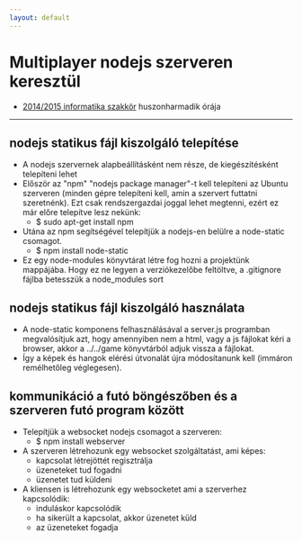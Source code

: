 ```yaml
---
layout: default
---
```

# Multiplayer nodejs szerveren keresztül

 - [2014/2015 informatika szakkör][szakkor_honlap] huszonharmadik órája

[szakkor_honlap]: http://rizsi.github.io/szakkor2014/index.html

--------

## nodejs statikus fájl kiszolgáló telepítése

 - A nodejs szervernek alapbeállításként nem része, de kiegészítésként telepíteni lehet
 - Először az "npm" "nodejs package manager"-t kell telepíteni az Ubuntu szerveren (minden gépre telepíteni kell, amin a szervert futtatni szeretnénk). Ezt csak rendszergazdai joggal lehet megtenni, ezért ez már előre telepítve lesz nekünk:
   - $ sudo apt-get install npm
 - Utána az npm segítségével telepítjük a nodejs-en belülre a node-static csomagot.
   - $ npm install node-static
 - Ez egy node-modules könyvtárat létre fog hozni a projektünk mappájába. Hogy ez ne legyen a verziókezelőbe feltöltve, a .gitignore fájlba betesszük a node_modules sort

## nodejs statikus fájl kiszolgáló használata

 - A node-static komponens felhasználásával a server.js programban megvalósítjuk azt, hogy amennyiben nem a html, vagy a js fájlokat kéri a browser, akkor a ../../game könyvtárból adjuk vissza a fájlokat.
 - Így a képek és hangok elérési útvonalát újra módosítanunk kell (immáron remélhetőleg véglegesen).

## kommunikáció a futó böngészőben és a szerveren futó program között

 - Telepítjük a websocket nodejs csomagot a szerveren:
   - $ npm install webserver
 - A szerveren létrehozunk egy websocket szolgáltatást, ami képes:
   - kapcsolat létrejöttét regisztrálja
   - üzeneteket tud fogadni
   - üzenetet tud küldeni
 - A kliensen is létrehozunk egy websocketet ami a szerverhez kapcsolódik:
   - induláskor kapcsolódik
   - ha sikerült a kapcsolat, akkor üzenetet küld
   - az üzeneteket fogadja





